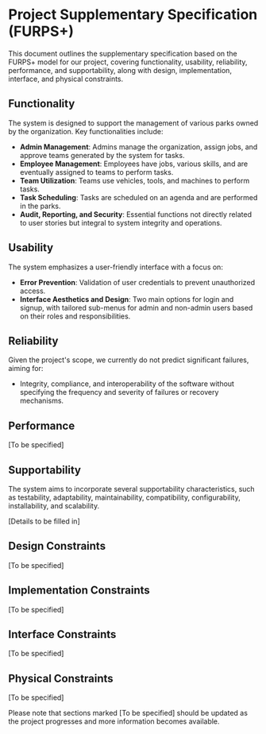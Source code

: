 # Project Supplementary Specification (FURPS+)

This document outlines the supplementary specification based on the FURPS+ model for our project, covering functionality, usability, reliability, performance, and supportability, along with design, implementation, interface, and physical constraints.

## Functionality

The system is designed to support the management of various parks owned by the organization. Key functionalities include:

- **Admin Management**: Admins manage the organization, assign jobs, and approve teams generated by the system for tasks.
- **Employee Management**: Employees have jobs, various skills, and are eventually assigned to teams to perform tasks.
- **Team Utilization**: Teams use vehicles, tools, and machines to perform tasks.
- **Task Scheduling**: Tasks are scheduled on an agenda and are performed in the parks.
- **Audit, Reporting, and Security**: Essential functions not directly related to user stories but integral to system integrity and operations.

## Usability

The system emphasizes a user-friendly interface with a focus on:

- **Error Prevention**: Validation of user credentials to prevent unauthorized access.
- **Interface Aesthetics and Design**: Two main options for login and signup, with tailored sub-menus for admin and non-admin users based on their roles and responsibilities.

## Reliability

Given the project's scope, we currently do not predict significant failures, aiming for:

- Integrity, compliance, and interoperability of the software without specifying the frequency and severity of failures or recovery mechanisms.

## Performance

[To be specified]

## Supportability

The system aims to incorporate several supportability characteristics, such as testability, adaptability, maintainability, compatibility, configurability, installability, and scalability.

[Details to be filled in]

## Design Constraints

[To be specified]

## Implementation Constraints

[To be specified]

## Interface Constraints

[To be specified]

## Physical Constraints

[To be specified]

Please note that sections marked [To be specified] should be updated as the project progresses and more information becomes available.
